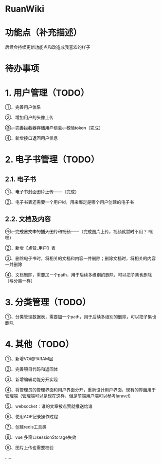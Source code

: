 # RuanWiki

# 功能点（补充描述）
后续会持续更新功能点和改造成我喜欢的样子





# 待办事项
# 1. 用户管理（TODO）
①、完善用户体系 

②、增加用户的头像上传 

~~③、完善拦截器存储用户信息、校验token~~（完成）

④、新增接口返回用户信息

# 2. 电子书管理（TODO）

## 2.1. 电子书
①、~~电子书封面图片上传~~——（完成）

②、电子书表还需要一个用户id，用来绑定是哪个用户创建的电子书

## 2.2. 文档及内容
~~①、完成富文本的插入图片和视频~~——（完成图片上传，视频就暂时不用？ 嘿嘿）

②、新增【点赞_用户】表

③、删除电子书时，将相关的文档和内容一并删除；删除文档时，将相关的内容一并删除

④、文档删除，需要加一个path，用于后续多级别的删除，可以把子集也删除（与分类一样）

# 3. 分类管理（TODO）
①、分类管理数据表，需要加一个path，用于后续多级别的删除，可以把子集也删除

# 4. 其他（TODO）
①、新增VO和PARAM层

②、完善项目代码和返回体

③、新增编辑功能分开实现

④、将管理员的管理界面和用户界面分开，重新设计用户界面，现有的界面用于管理端（管理端可以是现在这样，但是前端用户端可以参考laravel）

⑤、websocket：谁的文章被点赞就推送给谁

⑥、使用AOP记录操作过程

⑦、创建redis工具类

⑧、vue 多窗口sessionStorage失效

⑨、图片上传也需要校验

......